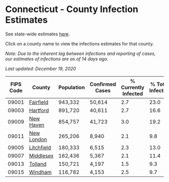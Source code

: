 # Connecticut - County Infection Estimates

See state-wide estimates [here](/infections/us-ct).

Click on a county name to view the infections estimates for that county.

*Note: Due to the inherent lag between infections and reporting of cases, our estimates of infections are as of 14 days ago.*

*Last updated: December 19, 2020*

|   FIPS Code |                   County |   Population |   Confirmed Cases |   % Currently Infected |   % Total Infected |
|-------------|--------------------------|--------------|-------------------|------------------------|--------------------|
|       09001 |   [Fairfield](fairfield) |      943,332 |            50,614 |                    2.7 |               23.0 |
|       09003 |     [Hartford](hartford) |      891,720 |            40,611 |                    2.7 |               16.6 |
|       09009 |   [New Haven](new-haven) |      854,757 |            41,723 |                    3.0 |               19.2 |
|       09011 | [New London](new-london) |      265,206 |             8,940 |                    2.1 |                9.8 |
|       09005 | [Litchfield](litchfield) |      180,333 |             6,515 |                    2.3 |               13.0 |
|       09007 |   [Middlesex](middlesex) |      162,436 |             5,367 |                    2.1 |               11.4 |
|       09013 |       [Tolland](tolland) |      150,721 |             4,197 |                    1.5 |                9.3 |
|       09015 |       [Windham](windham) |      116,782 |             4,153 |                    2.5 |                9.7 |